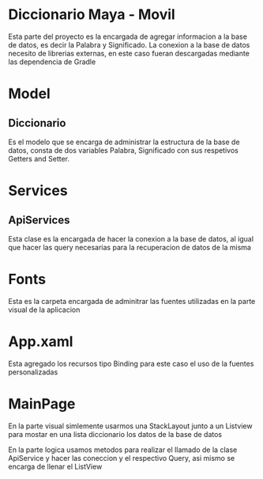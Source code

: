 # Diccionario Maya - Movil

Esta parte del proyecto es la encargada de agregar informacion 
a la base de datos, es decir la Palabra y Significado.
La conexion a la base de datos necesito de librerias externas, en este caso
fueran descargadas mediante las dependencia de Gradle

# Model
## Diccionario

Es el modelo que se encarga de administrar la estructura de la base de datos,
consta de dos variables Palabra, Significado con sus respetivos Getters and Setter.

# Services
## ApiServices

Esta clase es la encargada de hacer la conexion a la base de datos, al igual que hacer las query necesarias para la recuperacion de datos de la misma

# Fonts

Esta es la carpeta encargada de adminitrar las fuentes utilizadas en la parte visual de la aplicacion

# App.xaml

Esta agregado los recursos tipo Binding para este caso el uso de la fuentes personalizadas

# MainPage

En la parte visual simlemente usarmos una StackLayout junto a un Listview para mostar en una lista diccionario los datos de la base de datos

En la parte logica usamos metodos para realizar el llamado de la clase ApiService y hacer las coneccion y el respectivo Query, asi mismo se encarga de llenar el ListView